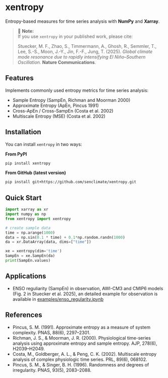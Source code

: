 # xentropy

Entropy-based measures for time series analysis with **NumPy** and **Xarray**.  

> 📌 **Note:**  
> If you use `xentropy` in your published work, please cite:
>
> Stuecker, M. F., Zhao, S., Timmermann, A., Ghosh, R., Semmler, T., Lee, S.-S., Moon, J.-Y., Jin, F.-F., Jung, T. (2025). *Global climate mode resonance due to rapidly intensifying El Niño–Southern Oscillation.*  **Nature Communications**.


## Features
Implements commonly used entropy metrics for time series analysis:
- Sample Entropy (SampEn, Richman and Moorman 2000)
- Approximate Entropy (ApEn, Pincus 1991)
- Cross-ApEn / Cross-SampEn (Costa et al. 2002)
- Multiscale Entropy (MSE) (Costa et al. 2002)

## Installation
You can install `xentropy` in two ways:

**From PyPI**
```bash
pip install xentropy
```

**From GitHub (latest version)**
```bash
pip install git+https://github.com/senclimate/xentropy.git
```

## Quick Start

```python
import xarray as xr
import numpy as np
from xentropy import xentropy

# create sample data
time = np.arange(1000)
data = np.sin(0.1 * time) + 0.1*np.random.randn(1000)
da = xr.DataArray(data, dims=["time"])

xe = xentropy(dim='time')
SampEn = xe.SampEn(da)
print(SampEn.values)
```

## Applications
- ENSO reguliarity (SampEn) in observation, AWI-CM3 and CMIP6 models (Fig. 2 in Stuecker et al. 2025), an detailed example for observation is available in [examples/enso_regularity.ipynb](examples/enso_regularity.ipynb)


## References

- Pincus, S. M. (1991). Approximate entropy as a measure of system complexity. PNAS, 88(6), 2297–2301.
- Richman, J. S., & Moorman, J. R. (2000). Physiological time-series analysis using approximate entropy and sample entropy. AJP, 278(6), H2039–H2049.
- Costa, M., Goldberger, A. L., & Peng, C. K. (2002). Multiscale entropy analysis of complex physiologic time series. PRL, 89(6), 068102.
- Pincus, S. M., & Singer, B. H. (1996). Randomness and degrees of irregularity. PNAS, 93(5), 2083–2088.

